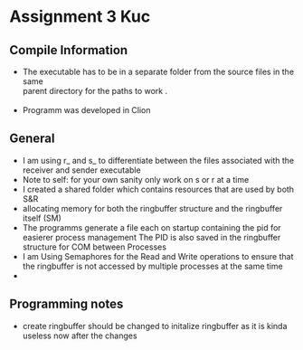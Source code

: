 # Assignment 3 Kuc

## Compile Information
* The executable has to be in a separate folder from the source files in the same <br>
  parent directory for the paths to work .<br> <br>
* Programm was developed in Clion

## General
* I am using r_ and s_ to differentiate between the files associated with the <br>
receiver and sender executable
* Note to self: for your own sanity only work on s or r at a time
* I created a shared folder which contains resources that are used by both S&R
* allocating memory for both the ringbuffer structure and the ringbuffer itself (SM)
* The programms generate a file each on startup containing the pid for easierer process management
The PID is also saved in the ringbuffer structure for COM between Processes
* I am Using Semaphores for the Read and Write operations to ensure that the ringbuffer is not accessed by multiple processes at the same time
* 

## Programming notes
* create ringbuffer should be changed to initalize ringbuffer as it is kinda useless now after the changes
